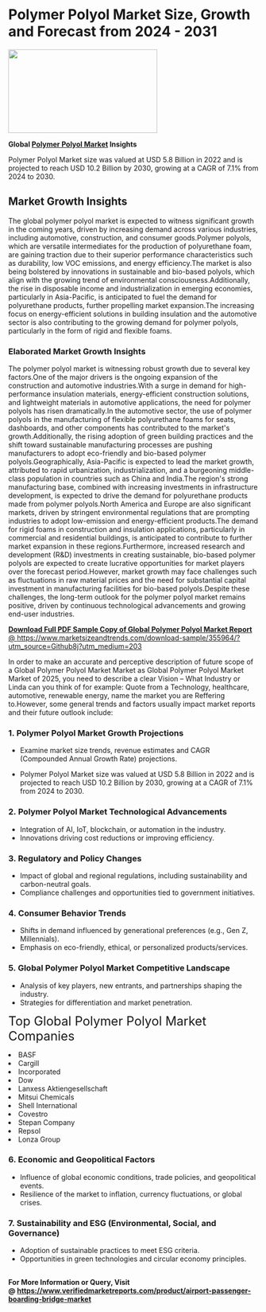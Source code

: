 <H1>Polymer Polyol Market Size, Growth and Forecast from 2024 - 2031</H1><img class="aligncenter size-medium wp-image-584254" src="https://thirdeyenews.in/wp-content/uploads/2024/09/Global-Market-Research-300x168.jpeg" alt="" width="300" height="168" /><p><strong>Global&nbsp;<a href="https://www.marketsizeandtrends.com/download-sample/355964/?utm_source=Github8j?utm_medium=203">Polymer Polyol Market</a> Insights</strong></p><p>Polymer Polyol Market size was valued at USD 5.8 Billion in 2022 and is projected to reach USD 10.2 Billion by 2030, growing at a CAGR of 7.1% from 2024 to 2030.</p><p><h2>Market Growth Insights</h2> <p>The global polymer polyol market is expected to witness significant growth in the coming years, driven by increasing demand across various industries, including automotive, construction, and consumer goods.Polymer polyols, which are versatile intermediates for the production of polyurethane foam, are gaining traction due to their superior performance characteristics such as durability, low VOC emissions, and energy efficiency.The market is also being bolstered by innovations in sustainable and bio-based polyols, which align with the growing trend of environmental consciousness.Additionally, the rise in disposable income and industrialization in emerging economies, particularly in Asia-Pacific, is anticipated to fuel the demand for polyurethane products, further propelling market expansion.The increasing focus on energy-efficient solutions in building insulation and the automotive sector is also contributing to the growing demand for polymer polyols, particularly in the form of rigid and flexible foams.</p> <p><a href="#"></a></p> <h3>Elaborated Market Growth Insights</h3> <p>The polymer polyol market is witnessing robust growth due to several key factors.One of the major drivers is the ongoing expansion of the construction and automotive industries.With a surge in demand for high-performance insulation materials, energy-efficient construction solutions, and lightweight materials in automotive applications, the need for polymer polyols has risen dramatically.In the automotive sector, the use of polymer polyols in the manufacturing of flexible polyurethane foams for seats, dashboards, and other components has contributed to the market's growth.Additionally, the rising adoption of green building practices and the shift toward sustainable manufacturing processes are pushing manufacturers to adopt eco-friendly and bio-based polymer polyols.Geographically, Asia-Pacific is expected to lead the market growth, attributed to rapid urbanization, industrialization, and a burgeoning middle-class population in countries such as China and India.The region's strong manufacturing base, combined with increasing investments in infrastructure development, is expected to drive the demand for polyurethane products made from polymer polyols.North America and Europe are also significant markets, driven by stringent environmental regulations that are prompting industries to adopt low-emission and energy-efficient products.The demand for rigid foams in construction and insulation applications, particularly in commercial and residential buildings, is anticipated to contribute to further market expansion in these regions.Furthermore, increased research and development (R&D) investments in creating sustainable, bio-based polymer polyols are expected to create lucrative opportunities for market players over the forecast period.However, market growth may face challenges such as fluctuations in raw material prices and the need for substantial capital investment in manufacturing facilities for bio-based polyols.Despite these challenges, the long-term outlook for the polymer polyol market remains positive, driven by continuous technological advancements and growing end-user industries.<p><a href="#"></p><p><span class=""><strong>Download Full PDF Sample Copy of Global Polymer Polyol Market Report</strong> @ <a href="https://www.marketsizeandtrends.com/download-sample/355964/?utm_source=Github8j?utm_medium=203" target="_blank">https://www.marketsizeandtrends.com/download-sample/355964/?utm_source=Github8j?utm_medium=203</a></span></p><p>In order to make an accurate and perceptive description of future scope of a Global&nbsp;Polymer Polyol Market Market as Global&nbsp;Polymer Polyol Market Market of 2025, you need to describe a clear Vision &ndash; What Industry or Linda can you think of for example: Quote from a Technology, healthcare, automotive, renewable energy, name the market you are Reffering to.However, some general trends and factors usually impact market reports and their future outlook include:</p><h3>1.&nbsp;<strong>Polymer Polyol Market Growth Projections</strong></h3><ul><li>Examine market size trends, revenue estimates and CAGR (Compounded Annual Growth Rate) projections.</li><li><p>Polymer Polyol Market size was valued at USD 5.8 Billion in 2022 and is projected to reach USD 10.2 Billion by 2030, growing at a CAGR of 7.1% from 2024 to 2030.</p></li></ul><h3>2.&nbsp;<strong>Polymer Polyol Market Technological Advancements</strong></h3><ul><li>Integration of AI, IoT, blockchain, or automation in the industry.</li><li>Innovations driving cost reductions or improving efficiency.</li></ul><h3>3.&nbsp;<strong>Regulatory and Policy Changes</strong></h3><ul><li>Impact of global and regional regulations, including sustainability and carbon-neutral goals.</li><li>Compliance challenges and opportunities tied to government initiatives.</li></ul><h3>4.&nbsp;<strong>Consumer Behavior Trends</strong></h3><ul><li>Shifts in demand influenced by generational preferences (e.g., Gen Z, Millennials).</li><li>Emphasis on eco-friendly, ethical, or personalized products/services.</li></ul><h3>5.&nbsp;<strong>Global Polymer Polyol Market Competitive Landscape</strong></h3><ul><li>Analysis of key players, new entrants, and partnerships shaping the industry.</li><li>Strategies for differentiation and market penetration.</li></ul><p data-pm-slice="1 1 []"><span style="color: inherit; font-family: inherit; font-size: 25px;">Top Global Polymer Polyol Market Companies</span></p><div class="" data-test-id=""><p><li>BASF</li><li> Cargill</li><li> Incorporated</li><li> Dow</li><li> Lanxess Aktiengesellschaft</li><li> Mitsui Chemicals</li><li> Shell International</li><li> Covestro</li><li> Stepan Company</li><li> Repsol</li><li> Lonza Group</li></p></div><h3>6.&nbsp;<strong>Economic and Geopolitical Factors</strong></h3><ul><li>Influence of global economic conditions, trade policies, and geopolitical events.</li><li>Resilience of the market to inflation, currency fluctuations, or global crises.</li></ul><h3>7.&nbsp;<strong>Sustainability and ESG (Environmental, Social, and Governance)</strong></h3><ul><li>Adoption of sustainable practices to meet ESG criteria.</li><li>Opportunities in green technologies and circular economy principles.</li></ul><h2><strong style="font-size: 14px;">For More Information or Query, Visit @&nbsp;</strong><a style="background-color: #ffffff; font-size: 14px;" href="https://www.marketsizeandtrends.com/report/polymer-polyol-market/" target="_blank">https://www.verifiedmarketreports.com/product/airport-passenger-boarding-bridge-market</a></h2>